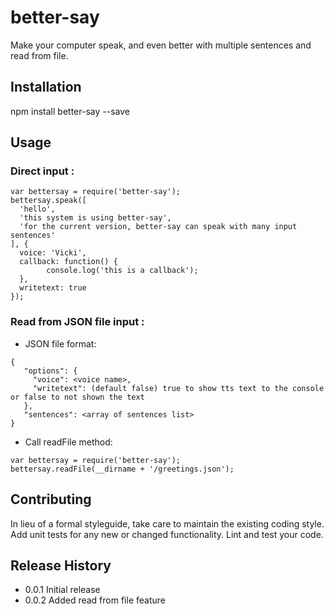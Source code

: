 better-say
=========

Make your computer speak, and even better with multiple sentences and read from file.


## Installation

  npm install better-say --save


## Usage
  
### Direct input :
```
var bettersay = require('better-say');
bettersay.speak([
  'hello', 
  'this system is using better-say', 
  'for the current version, better-say can speak with many input sentences'
], {
  voice: 'Vicki',
  callback: function() {
        console.log('this is a callback');
  },
  writetext: true
});
```

### Read from JSON file input :
   - JSON file format:
```
{
   "options": {
     "voice": <voice name>,
     "writetext": (default false) true to show tts text to the console or false to not shown the text
   },
   "sentences": <array of sentences list>
}
``` 
  - Call readFile method:
```
var bettersay = require('better-say');
bettersay.readFile(__dirname + '/greetings.json');
```

## Contributing

In lieu of a formal styleguide, take care to maintain the existing coding style.
Add unit tests for any new or changed functionality. Lint and test your code.

## Release History

* 0.0.1 Initial release
* 0.0.2 Added read from file feature